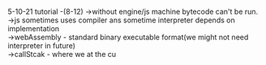 5-10-21
tutorial -(8-12)
->without engine/js machine bytecode can't be run.<br>
->js sometimes uses compiler ans sometime interpreter depends on implementation<br>
->webAssembly - standard binary executable format(we might not need interpreter in future)<br>
->callStcak - where we at the cu
